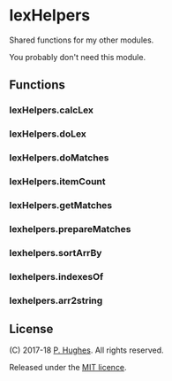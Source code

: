# lexHelpers

Shared functions for my other modules.

You probably don't need this module.

## Functions

### lexHelpers.calcLex

### lexHelpers.doLex

### lexHelpers.doMatches

### lexHelpers.itemCount

### lexHelpers.getMatches

### lexhelpers.prepareMatches

### lexhelpers.sortArrBy

### lexhelpers.indexesOf

### lexhelpers.arr2string

## License
(C) 2017-18 [P. Hughes](https://www.phugh.es). All rights reserved.

Released under the [MIT licence](http://spdx.org/licenses/MIT.html).
